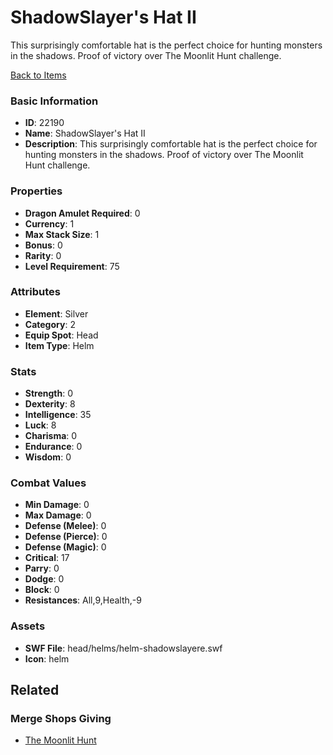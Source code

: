 # ShadowSlayer's Hat II

This surprisingly comfortable hat is the perfect choice for hunting monsters in the shadows.
Proof of victory over The Moonlit Hunt challenge.

[Back to Items](../items.md)

### Basic Information

- **ID**: 22190
- **Name**: ShadowSlayer&#039;s Hat II
- **Description**: This surprisingly comfortable hat is the perfect choice for hunting monsters in the shadows.
Proof of victory over The Moonlit Hunt challenge.

### Properties

- **Dragon Amulet Required**: 0
- **Currency**: 1
- **Max Stack Size**: 1
- **Bonus**: 0
- **Rarity**: 0
- **Level Requirement**: 75

### Attributes

- **Element**: Silver
- **Category**: 2
- **Equip Spot**: Head
- **Item Type**: Helm

### Stats

- **Strength**: 0
- **Dexterity**: 8
- **Intelligence**: 35
- **Luck**: 8
- **Charisma**: 0
- **Endurance**: 0
- **Wisdom**: 0

### Combat Values

- **Min Damage**: 0
- **Max Damage**: 0
- **Defense (Melee)**: 0
- **Defense (Pierce)**: 0
- **Defense (Magic)**: 0
- **Critical**: 17
- **Parry**: 0
- **Dodge**: 0
- **Block**: 0
- **Resistances**: All,9,Health,-9

### Assets

- **SWF File**: head/helms/helm-shadowslayere.swf
- **Icon**: helm

## Related

### Merge Shops Giving

- [The Moonlit Hunt](../merge-shops/432-the-moonlit-hunt.md)

